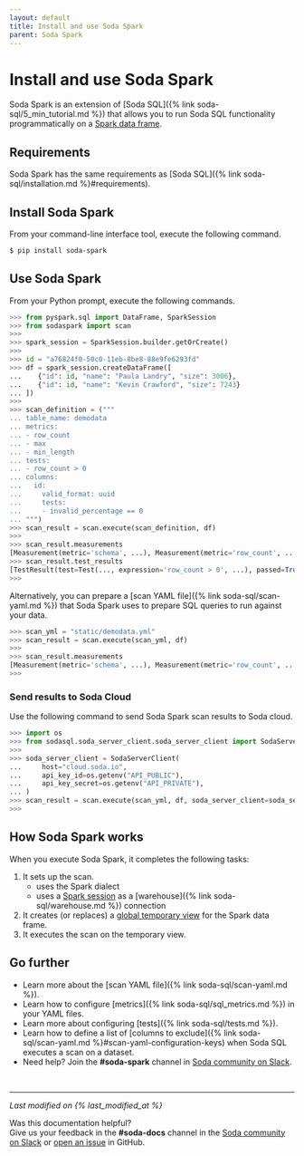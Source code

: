 ```yaml
---
layout: default
title: Install and use Soda Spark 
parent: Soda Spark
---
```


# Install and use Soda Spark

Soda Spark is an extension of 
[Soda SQL]({% link soda-sql/5_min_tutorial.md %}) that allows you to run Soda
SQL functionality programmatically on a 
<a href="https://spark.apache.org/docs/latest/api/python/reference/api/pyspark.sql.DataFrame.html" target="_blank">Spark data frame</a>.

## Requirements

Soda Spark has the same requirements as 
[Soda SQL]({% link soda-sql/installation.md %}#requirements).

## Install Soda Spark

From your command-line interface tool, execute the following command.

``` sh
$ pip install soda-spark
```

## Use Soda Spark

From your Python prompt, execute the following commands.

``` python
>>> from pyspark.sql import DataFrame, SparkSession
>>> from sodaspark import scan
>>>
>>> spark_session = SparkSession.builder.getOrCreate()
>>>
>>> id = "a76824f0-50c0-11eb-8be8-88e9fe6293fd"
>>> df = spark_session.createDataFrame([
...	   {"id": id, "name": "Paula Landry", "size": 3006},
...	   {"id": id, "name": "Kevin Crawford", "size": 7243}
... ])
>>>
>>> scan_definition = ("""
... table_name: demodata
... metrics:
... - row_count
... - max
... - min_length
... tests:
... - row_count > 0
... columns:
...   id:
...     valid_format: uuid
...     tests:
...     - invalid_percentage == 0
... """)
>>> scan_result = scan.execute(scan_definition, df)
>>>
>>> scan_result.measurements
[Measurement(metric='schema', ...), Measurement(metric='row_count', ...), ...]
>>> scan_result.test_results
[TestResult(test=Test(..., expression='row_count > 0', ...), passed=True, skipped=False, ...)]
>>>
```

Alternatively, you can prepare a [scan YAML file]({% link soda-sql/scan-yaml.md %}) that Soda Spark uses to prepare SQL queries to run against your data.

``` python
>>> scan_yml = "static/demodata.yml"
>>> scan_result = scan.execute(scan_yml, df)
>>>
>>> scan_result.measurements
[Measurement(metric='schema', ...), Measurement(metric='row_count', ...), ...]
>>>
```

### Send results to Soda Cloud

Use the following command to send Soda Spark scan results to Soda cloud.

``` python
>>> import os
>>> from sodasql.soda_server_client.soda_server_client import SodaServerClient
>>>
>>> soda_server_client = SodaServerClient(
...     host="cloud.soda.io",
...     api_key_id=os.getenv("API_PUBLIC"),
...     api_key_secret=os.getenv("API_PRIVATE"),
... )
>>> scan_result = scan.execute(scan_yml, df, soda_server_client=soda_server_client)
>>>
```

## How Soda Spark works

When you execute Soda Spark, it completes the following tasks:

1. It sets up the scan.
   * uses the Spark dialect
   * uses a <a href="https://spark.apache.org/docs/latest/api/python/reference/api/pyspark.sql.SparkSession.html" target="_blank">Spark session</a>
     as a [warehouse]({% link soda-sql/warehouse.md %}) connection
2. It creates (or replaces) a 
	<a href="https://spark.apache.org/docs/latest/api/python/reference/api/pyspark.sql.DataFrame.createOrReplaceGlobalTempView.html" target="_blank">global temporary view</a>
   for the Spark data frame.
3. It executes the scan on the temporary view.

## Go further

* Learn more about the [scan YAML file]({% link soda-sql/scan-yaml.md %}).
* Learn how to configure [metrics]({% link soda-sql/sql_metrics.md %}) in your
  YAML files.
* Learn more about configuring [tests]({% link soda-sql/tests.md %}).
* Learn how to define a list of 
  [columns to exclude]({% link soda-sql/scan-yaml.md
  %}#scan-yaml-configuration-keys) when Soda SQL executes a scan on a dataset. 
* Need help? Join the **#soda-spark** channel in 
  <a href="http://community.soda.io/slack" target="_blank"> Soda community on
  Slack</a>.
<br />

---
*Last modified on {% last_modified_at %}*

Was this documentation helpful? <br /> Give us your feedback in the
**#soda-docs** channel in the 
<a href="http://community.soda.io/slack" target="_blank"> Soda community on Slack</a> 
or 
<a href="https://github.com/sodadata/docs/issues/new" target="_blank">open an issue</a> 
in GitHub.
